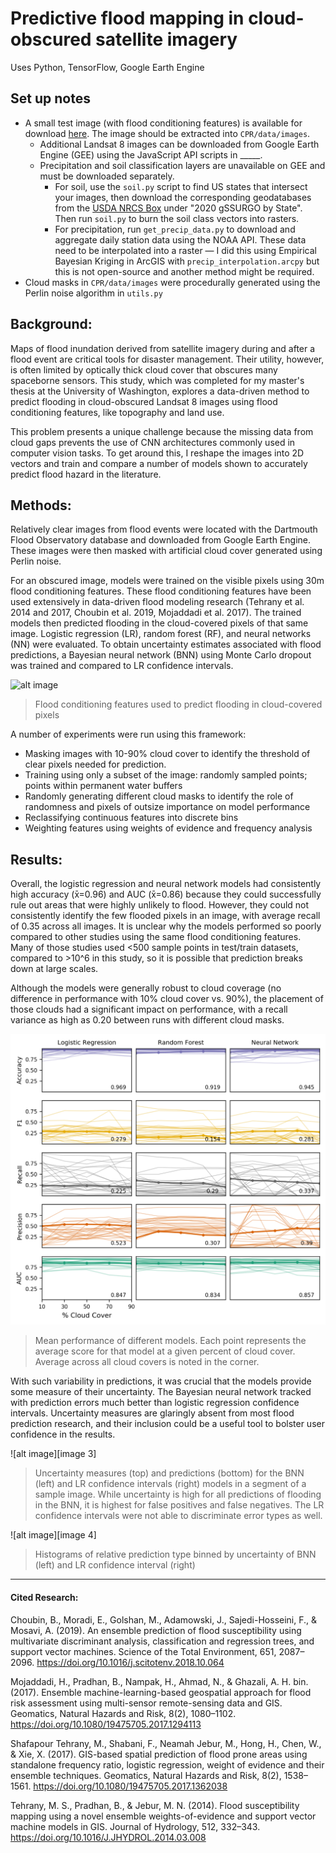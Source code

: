 [//]: # (Image References)
[image1]: https://github.com/ianpdavies/CPR/blob/master/figs/features.png
[image2]: https://github.com/ianpdavies/CPR/blob/master/figs/model_comparison_plot.png
[image3]: https://github.com/ianpdavies/CPR/blob/master/figs/BNN_uncertainty.png
[image4]: https://github.com/ianpdavies/CPR/blob/master/figs/aleatoric_epistemic_uncertainty.png

Predictive flood mapping in cloud-obscured satellite imagery 
==============================
Uses Python, TensorFlow, Google Earth Engine

Set up notes
------------
 - A small test image (with flood conditioning features) is available for download [here](https://drive.google.com/drive/folders/1gACNKEvGl90Npgwi-NpwSVqOifPDIAQD?usp=sharing). The image should be extracted into `CPR/data/images`. 
    - Additional Landsat 8 images can be downloaded from Google Earth Engine (GEE) using the JavaScript API scripts in _____.
    - Precipitation and soil classification layers are unavailable on GEE and must be downloaded separately. 
        - For soil, use the `soil.py` script to find US states that intersect your images, then download the corresponding geodatabases from the [USDA NRCS Box](https://nrcs.app.box.com/v/soils/folder/17971946225) under "2020 gSSURGO by State". Then run `soil.py` to burn the soil class vectors into rasters.
        - For precipitation, run `get_precip_data.py` to download and aggregate daily station data using the NOAA
         API. These data need to be interpolated into a raster — I did this using Empirical Bayesian Kriging in
         ArcGIS with `precip_interpolation.arcpy` but this is not open-source and another method might be required.
 - Cloud masks in `CPR/data/images` were procedurally generated using the Perlin noise algorithm in `utils.py`
 
Background:
------------
Maps of flood inundation derived from satellite imagery during and after a flood event are critical tools for disaster management. Their utility, however, is often limited by optically thick cloud cover that obscures many spaceborne sensors. This study, which was completed for my master's thesis at the University of Washington, explores a data-driven method to predict flooding in cloud-obscured Landsat 8 images using flood conditioning features, like topography and land use. 

This problem presents a unique challenge because the missing data from cloud gaps prevents the use of CNN architectures commonly used in computer vision tasks. To get around this, I reshape the images into 2D vectors and train and compare a number of models shown to accurately predict flood hazard in the literature. 

Methods:
------------
Relatively clear images from flood events were located with the Dartmouth Flood Observatory database and downloaded from Google Earth Engine. These images were then masked with artificial cloud cover generated using Perlin noise.

For an obscured image, models were trained on the visible pixels using 30m flood conditioning features. These flood conditioning features have been used extensively in data-driven flood modeling research (Tehrany et al. 2014 and 2017, Choubin et al. 2019, Mojaddadi et al. 2017). The trained models then predicted flooding in the cloud-covered pixels of that same image. Logistic regression (LR), random forest (RF), and neural networks (NN) were evaluated. To obtain uncertainty estimates associated with flood predictions, a Bayesian neural network (BNN) using Monte Carlo dropout was trained and compared to LR confidence intervals. 

![alt image][image1]
> Flood conditioning features used to predict flooding in cloud-covered pixels

A number of experiments were run using this framework:
 - Masking images with 10-90% cloud cover to identify the threshold of clear pixels needed for prediction. 
 - Training using only a subset of the image: randomly sampled points; points within permanent water buffers
 - Randomly generating different cloud masks to identify the role of randomness and pixels of outsize importance on model performance 
 - Reclassifying continuous features into discrete bins
 - Weighting features using weights of evidence and frequency analysis
 
Results:
------------
 
Overall, the logistic regression and neural network models had consistently high accuracy (x̄=0.96) and AUC (x̄=0.86) because they could successfully rule out areas that were highly unlikely to flood. However, they could not consistently identify the few flooded pixels in an image, with average recall of 0.35 across all images. It is unclear why the models performed so poorly compared to other studies using the same flood conditioning features. Many of those studies used <500 sample points in test/train datasets, compared to >10^6 in this study, so it is possible that prediction breaks down at large scales.

Although the models were generally robust to cloud coverage (no difference in performance with 10% cloud cover vs. 90%), the placement of those clouds had a significant impact on performance, with a recall variance as high as 0.20 between runs with different cloud masks. 

![alt image][image2]
> Mean performance of different models. Each point represents the average score for that model at a given percent of cloud cover. Average across all cloud covers is noted in the corner.
  
With such variability in predictions, it was crucial that the models provide some measure of their uncertainty. The Bayesian neural network tracked with prediction errors much better than logistic regression confidence intervals. Uncertainty measures are glaringly absent from most flood prediction research, and their inclusion could be a useful tool to bolster user confidence in the results.

![alt image][image 3]
>Uncertainty measures (top) and predictions (bottom) for the BNN (left) and LR confidence intervals (right) models in a segment of a sample image. While uncertainty is high for all predictions of flooding in the BNN, it is highest for false positives and false negatives. The LR confidence intervals were not able to discriminate error types as well.

![alt image][image 4]
> Histograms of relative prediction type binned by uncertainty of BNN (left) and LR confidence interval (right) 

-----------

#### Cited Research:

Choubin, B., Moradi, E., Golshan, M., Adamowski, J., Sajedi-Hosseini, F., & Mosavi, A. (2019). An ensemble prediction of flood susceptibility using multivariate discriminant analysis, classification and regression trees, and support vector machines. Science of the Total Environment, 651, 2087–2096. https://doi.org/10.1016/j.scitotenv.2018.10.064

Mojaddadi, H., Pradhan, B., Nampak, H., Ahmad, N., & Ghazali, A. H. bin. (2017). Ensemble machine-learning-based geospatial approach for flood risk assessment using multi-sensor remote-sensing data and GIS. Geomatics, Natural Hazards and Risk, 8(2), 1080–1102. https://doi.org/10.1080/19475705.2017.1294113

Shafapour Tehrany, M., Shabani, F., Neamah Jebur, M., Hong, H., Chen, W., & Xie, X. (2017). GIS-based spatial prediction of flood prone areas using standalone frequency ratio, logistic regression, weight of evidence and their ensemble techniques. Geomatics, Natural Hazards and Risk, 8(2), 1538–1561. https://doi.org/10.1080/19475705.2017.1362038

Tehrany, M. S., Pradhan, B., & Jebur, M. N. (2014). Flood susceptibility mapping using a novel ensemble weights-of-evidence and support vector machine models in GIS. Journal of Hydrology, 512, 332–343. https://doi.org/10.1016/J.JHYDROL.2014.03.008





